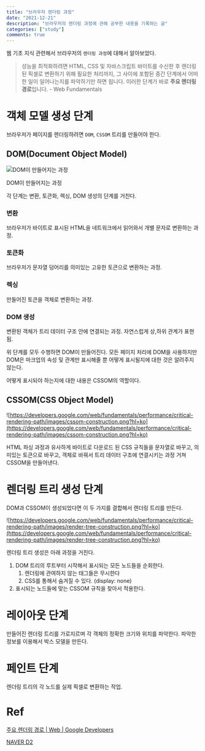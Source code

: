 ```yaml
---
title: "브라우저 렌더링 과정"
date: "2021-12-21"
description: "브라우저의 렌더링 과정에 관해 공부한 내용을 기록하는 글"
categories: ["study"]
comments: true
---
```


웹 기초 지식 관련해서 브라우저의 `렌더링 과정`에 대해서 알아보았다.

> 성능을 최적화하려면 HTML, CSS 및 자바스크립트 바이트를 수신한 후 렌더링된 픽셀로 변환하기 위해 필요한 처리까지, 그 사이에 포함된 중간 단계에서 어떠한 일이 일어나는지를 파악하기만 하면 됩니다. 이러한 단계가 바로 **주요 렌더링 경로**입니다. - Web Fundamentals

# 객체 모델 생성 단계

브라우저가 페이지를 렌더링하려면 `DOM`, `CSSOM` 트리를 만들어야 한다.

## DOM(Document Object Model)

![DOM이 만들어지는 과정](https://developers.google.com/web/fundamentals/performance/critical-rendering-path/images/full-process.png?hl=ko)

DOM이 만들어지는 과정

각 단계는 변환, 토큰화, 렉싱, DOM 생성의 단계를 거친다.

### 변환

브라우저가 바이트로 표시된 HTML을 네트워크에서 읽어와서 개별 문자로 변환하는 과정.

### 토큰화

브라우저가 문자열 덩어리를 의미있는 고유한 토큰으로 변환하는 과정.

### 렉싱

만들어진 토큰을 객체로 변환하는 과정.

### DOM 생성

변환된 객체가 트리 데이터 구조 안에 연결되는 과정. 자연스럽게 상,하위 관계가 표현됨.

위 단계를 모두 수행하면 DOM이 만들어진다. 모든 페이지 처리에 DOM을 사용하지만 DOM은 마크업의 속성 및 관계만 표시해줄 뿐 어떻게 표시될지에 대한 것은 알려주지 않는다.

어떻게 표시되야 하는지에 대한 내용은 CSSOM의 역할이다.

## CSSOM(CSS Object Model)

![https://developers.google.com/web/fundamentals/performance/critical-rendering-path/images/cssom-construction.png?hl=ko](https://developers.google.com/web/fundamentals/performance/critical-rendering-path/images/cssom-construction.png?hl=ko)

HTML 파싱 과정과 유사하게 바이트로 다운로드 된 CSS 규칙들을 문자열로 바꾸고, 의미있는 토큰으로 바꾸고, 객체로 바꿔서 트리 데이터 구조에 연결시키는 과정 거쳐 CSSOM을 만들어낸다.

# 렌더링 트리 생성 단계

DOM과 CSSOM이 생성되었다면 이 두 가지를 결합해서 렌더링 트리를 만든다.

![https://developers.google.com/web/fundamentals/performance/critical-rendering-path/images/render-tree-construction.png?hl=ko](https://developers.google.com/web/fundamentals/performance/critical-rendering-path/images/render-tree-construction.png?hl=ko)

렌더링 트리 생성은 아래 과정을 거친다.

1. DOM 트리의 루트부터 시작해서 표시되는 모든 노드들을 순회한다.
   1. 렌더링에 관여하지 않는 태그들은 무시한다
   2. CSS를 통해서 숨겨질 수 있다. (display: none)
2. 표시되는 노드들에 맞는 CSSOM 규칙을 찾아서 적용한다.

# 레이아웃 단계

만들어진 렌더링 트리를 가로지르며 각 객체의 정확한 크기와 위치를 파악한다. 파악한 정보를 이용해서 박스 모델을 만든다.

# 페인트 단계

렌더링 트리의 각 노드를 실제 픽셀로 변환하는 작업.

# Ref

[주요 렌더링 경로 | Web | Google Developers](https://developers.google.com/web/fundamentals/performance/critical-rendering-path?hl=ko)

[NAVER D2](https://d2.naver.com/helloworld/59361)
